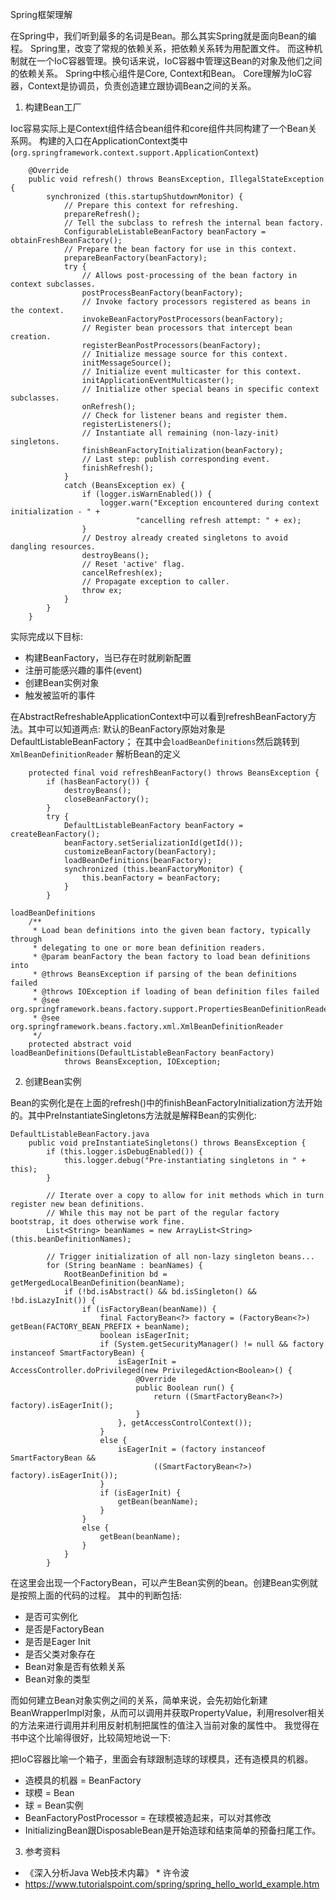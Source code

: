 Spring框架理解

在Spring中，我们听到最多的名词是Bean。那么其实Spring就是面向Bean的编程。
Spring里，改变了常规的依赖关系，把依赖关系转为用配置文件。 而这种机制就在一个IoC容器管理。换句话来说，IoC容器中管理这Bean的对象及他们之间的依赖关系。
Spring中核心组件是Core, Context和Bean。 Core理解为IoC容器，Context是协调员，负责创造建立跟协调Bean之间的关系。

1. 构建Bean工厂

Ioc容易实际上是Context组件结合bean组件和core组件共同构建了一个Bean关系网。
构建的入口在ApplicationContext类中(`org.springframework.context.support.ApplicationContext`)
```
	@Override
	public void refresh() throws BeansException, IllegalStateException {
		synchronized (this.startupShutdownMonitor) {
			// Prepare this context for refreshing.
			prepareRefresh();
			// Tell the subclass to refresh the internal bean factory.
			ConfigurableListableBeanFactory beanFactory = obtainFreshBeanFactory();
			// Prepare the bean factory for use in this context.
			prepareBeanFactory(beanFactory);
			try {
				// Allows post-processing of the bean factory in context subclasses.
				postProcessBeanFactory(beanFactory);
				// Invoke factory processors registered as beans in the context.
				invokeBeanFactoryPostProcessors(beanFactory);
				// Register bean processors that intercept bean creation.
				registerBeanPostProcessors(beanFactory);
				// Initialize message source for this context.
				initMessageSource();
				// Initialize event multicaster for this context.
				initApplicationEventMulticaster();
				// Initialize other special beans in specific context subclasses.
				onRefresh();
				// Check for listener beans and register them.
				registerListeners();
				// Instantiate all remaining (non-lazy-init) singletons. 
				finishBeanFactoryInitialization(beanFactory);
				// Last step: publish corresponding event.
				finishRefresh();
			}
			catch (BeansException ex) {
				if (logger.isWarnEnabled()) {
					logger.warn("Exception encountered during context initialization - " +
							"cancelling refresh attempt: " + ex);
				}
				// Destroy already created singletons to avoid dangling resources.
				destroyBeans();
				// Reset 'active' flag.
				cancelRefresh(ex);
				// Propagate exception to caller.
				throw ex;
			}
		}
	}
```
实际完成以下目标: </br>
* 构建BeanFactory，当已存在时就刷新配置
* 注册可能感兴趣的事件(event) 
* 创建Bean实例对象
* 触发被监听的事件

在AbstractRefreshableApplicationContext中可以看到refreshBeanFactory方法。其中可以知道两点:
默认的BeanFactory原始对象是DefaultListableBeanFactory； 在其中会`loadBeanDefinitions`然后跳转到`XmlBeanDefinitionReader` 解析Bean的定义
```.env
	protected final void refreshBeanFactory() throws BeansException {
		if (hasBeanFactory()) {
			destroyBeans();
			closeBeanFactory();
		}
		try {
			DefaultListableBeanFactory beanFactory = createBeanFactory();
			beanFactory.setSerializationId(getId());
			customizeBeanFactory(beanFactory);
			loadBeanDefinitions(beanFactory);
			synchronized (this.beanFactoryMonitor) {
				this.beanFactory = beanFactory;
			}
		}
```

```.env
loadBeanDefinitions
	/**
	 * Load bean definitions into the given bean factory, typically through
	 * delegating to one or more bean definition readers.
	 * @param beanFactory the bean factory to load bean definitions into
	 * @throws BeansException if parsing of the bean definitions failed
	 * @throws IOException if loading of bean definition files failed
	 * @see org.springframework.beans.factory.support.PropertiesBeanDefinitionReader
	 * @see org.springframework.beans.factory.xml.XmlBeanDefinitionReader
	 */
	protected abstract void loadBeanDefinitions(DefaultListableBeanFactory beanFactory)
			throws BeansException, IOException;
```

2. 创建Bean实例

Bean的实例化是在上面的refresh()中的finishBeanFactoryInitialization方法开始的。其中PreInstantiateSingletons方法就是解释Bean的实例化:
```.env
DefaultListableBeanFactory.java
	public void preInstantiateSingletons() throws BeansException {
		if (this.logger.isDebugEnabled()) {
			this.logger.debug("Pre-instantiating singletons in " + this);
		}

		// Iterate over a copy to allow for init methods which in turn register new bean definitions.
		// While this may not be part of the regular factory bootstrap, it does otherwise work fine.
		List<String> beanNames = new ArrayList<String>(this.beanDefinitionNames);

		// Trigger initialization of all non-lazy singleton beans...
		for (String beanName : beanNames) {
			RootBeanDefinition bd = getMergedLocalBeanDefinition(beanName);
			if (!bd.isAbstract() && bd.isSingleton() && !bd.isLazyInit()) {
				if (isFactoryBean(beanName)) {
					final FactoryBean<?> factory = (FactoryBean<?>) getBean(FACTORY_BEAN_PREFIX + beanName);
					boolean isEagerInit;
					if (System.getSecurityManager() != null && factory instanceof SmartFactoryBean) {
						isEagerInit = AccessController.doPrivileged(new PrivilegedAction<Boolean>() {
							@Override
							public Boolean run() {
								return ((SmartFactoryBean<?>) factory).isEagerInit();
							}
						}, getAccessControlContext());
					}
					else {
						isEagerInit = (factory instanceof SmartFactoryBean &&
								((SmartFactoryBean<?>) factory).isEagerInit());
					}
					if (isEagerInit) {
						getBean(beanName);
					}
				}
				else {
					getBean(beanName);
				}
			}
		}
```
在这里会出现一个FactoryBean，可以产生Bean实例的bean。创建Bean实例就是按照上面的代码的过程。
其中的判断包括:
* 是否可实例化
* 是否是FactoryBean
* 是否是Eager Init
* 是否父类对象存在
* Bean对象是否有依赖关系
* Bean对象的类型

而如何建立Bean对象实例之间的关系，简单来说，会先初始化新建BeanWrapperImpl对象，从而可以调用并获取PropertyValue，利用resolver相关的方法来进行调用并利用反射机制把属性的值注入当前对象的属性中。
我觉得在书中这个比喻得很好，比较简短地说一下: </br>

把IoC容器比喻一个箱子，里面会有球跟制造球的球模具，还有造模具的机器。 </br>
* 造模具的机器 = BeanFactory
* 球模 = Bean
* 球 = Bean实例
* BeanFactoryPostProcessor = 在球模被造起来，可以对其修改
* InitializingBean跟DisposableBean是开始造球和结束简单的预备扫尾工作。

3. 参考资料

* 《深入分析Java Web技术内幕》 * 许令波
* https://www.tutorialspoint.com/spring/spring_hello_world_example.htm
